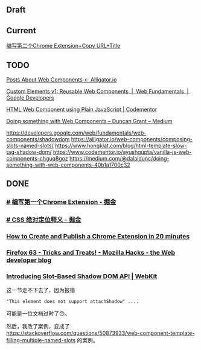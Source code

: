 
## Draft

## Current 


[编写第二个Chrome Extension+Copy URL+Title](../chromeExtensioncopyTitleURL/*)



## TODO 



[Posts About Web Components ← Alligator.io](https://alligator.io/web-components/)

[Custom Elements v1: Reusable Web Components  |  Web Fundamentals  |  Google Developers](https://developers.google.com/web/fundamentals/web-components/customelements?authuser=0)

[HTML Web Component using Plain JavaScript | Codementor](https://www.codementor.io/ayushgupta/vanilla-js-web-components-chguq8goz)

[Doing something with Web Components – Duncan Grant – Medium](https://medium.com/@dalaidunc/doing-something-with-web-components-40b1a1700c32)


https://developers.google.com/web/fundamentals/web-components/shadowdom
https://alligator.io/web-components/composing-slots-named-slots/
https://www.hongkiat.com/blog/html-template-slow-tag-shadow-dom/
https://www.codementor.io/ayushgupta/vanilla-js-web-components-chguq8goz
https://medium.com/@dalaidunc/doing-something-with-web-components-40b1a1700c32

## DONE

### [# 编写第一个Chrome Extension - 掘金](https://juejin.im/post/5c03ed44e51d456ac27b48c4)
### [# CSS 绝对定位释义 - 掘金](https://juejin.im/post/5c04f207f265da61530486af)
### [How to Create and Publish a Chrome Extension in 20 minutes](https://medium.freecodecamp.org/how-to-create-and-publish-a-chrome-extension-in-20-minutes-6dc8395d7153)
### [Firefox 63 - Tricks and Treats! - Mozilla Hacks - the Web developer blog](https://hacks.mozilla.org/2018/10/firefox-63-tricks-and-treats/)
### [Introducing Slot-Based Shadow DOM API | WebKit](https://webkit.org/blog/4096/introducing-shadow-dom-api/)

这一节走不下去了，因为报错
	
	"This element does not support attachShadow" ....

可能是一位文档过时了😯。

然后，我改了案例，变成了 https://stackoverflow.com/questions/50873933/web-component-template-filling-multiple-named-slots 的案例。


